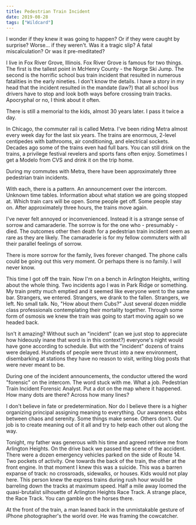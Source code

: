 ```yaml
---
title: Pedestrian Train Incident
date: 2019-08-28
tags: ["Wildcard"]
---
```


I wonder if they knew it was going to happen? Or if they were caught by surprise? Worse... if they weren't. Was it a tragic slip? A fatal miscalculation? Or was it pre-meditated?

I live in Fox River Grove, Illinois. Fox River Grove is famous for two things. The first is the tallest point in McHenry County - the Norge Ski Jump. The second is the horrific school bus train incident that resulted in numerous fatalities in the early nineties. I don't know the details. I have a story in my head that the incident resulted in the mandate (law?) that all school bus drivers have to stop and look both ways before crossing train tracks. Apocryphal or no, I think about it often.

There is still a memorial to the kids, almost 30 years later. I pass it twice a day.

In Chicago, the commuter rail is called Metra. I've been riding Metra almost every week day for the last six years. The trains are enormous, 2-level centipedes with bathrooms, air conditioning, and electrical sockets. Decades ago some of the trains even had full bars. You can still drink on the trains, a privilege festival revelers and sports fans often enjoy. Sometimes I get a Modelo from CVS and drink it on the trip home.

During my commutes with Metra, there have been approximately three pedestrian train incidents.

With each, there is a pattern. An announcement over the intercom. Unknown time tables. Information about what station we are going stopped at. Which train cars will be open. Some people get off. Some people stay on. After approximately three hours, the trains move again.

I've never felt annoyed or inconvenienced. Instead it is a strange sense of sorrow and camaraderie. The sorrow is for the one who - presumably - died. The outcomes other then death for a pedestrian train incident seem as rare as they are likely. The camaraderie is for my fellow commuters with all their parallel feelings of sorrow.

There is more sorrow for the family, lives forever changed. The phone calls could be going out this very moment. Or perhaps there is no family. I will never know.

This time I got off the train. Now I'm on a bench in Arlington Heights, writing about the whole thing. Two incidents ago I was in Park Ridge or something. My train pretty much emptied and it seemed like everyone went to the same bar. Strangers, we entered. Strangers, we drank to the fallen. Strangers, we left. No small talk. No, "How about them Cubs?" Just several dozen middle class professionals contemplating their mortality together. Through some form of osmosis we knew the train was going to start moving again so we headed back.

Isn't it amazing? Without such an "incident" (can we just stop to appreciate how hideously inane that word is in this context?) everyone's night would have gone according to schedule. But with the "incident" dozens of trains were delayed. Hundreds of people were thrust into a new environment, disembarking at stations they have no reason to visit, writing blog posts that were never meant to be.

During one of the incident announcements, the conductor uttered the word "forensic" on the intercom. The word stuck with me. What a job. Pedestrian Train Incident Forensic Analyst. Put a dot on the map where it happened. How many dots are there? Across how many lines?

I don't believe in fate or predetermination. Nor do I believe there is a higher organizing principal assigning meaning to everything. Our awareness ebbs between chaos and serenity. Some things make sense. Others don't. Our job is to create meaning out of it all and try to help each other out along the way.

Tonight, my father was generous with his time and agreed retrieve me from Arlington Heights. On the drive back we passed the scene of the accident. There were a dozen emergency vehicles parked on the side of Route 14. Two pockets of activity. One towards the back of the train, the other at the front engine. In that moment I knew this was a suicide. This was a barren expanse of track: no crossroads, sidewalks, or houses. Kids would not play here. This person knew the express trains during rush hour would be barreling down the tracks at maximum speed. Half a mile away loomed the quasi-brutalist silhouette of Arlington Heights Race Track. A strange place, the Race Track. You can gamble on the horses there.

At the front of the train, a man leaned back in the unmistakable gesture of iPhone photographer's the world over. He was framing the cowcatcher.
